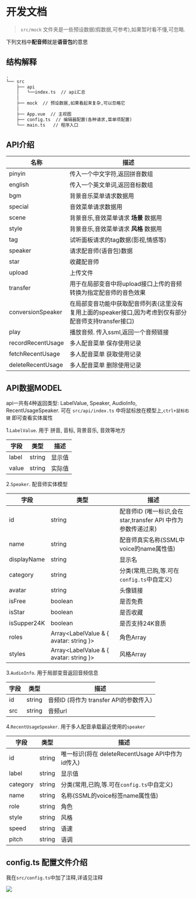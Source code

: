 # 开发文档

> `src/mock` 文件夹是一些预设数据(假数据,可参考),如果暂时看不懂,可忽略.

下列文档中**配音师**就是**语音包**的意思

## 结构解释

```txt
.
└── src
    ├── api
    │   └──index.ts  // api汇总
    │
    ├── mock  // 预设数据,如果看起来复杂,可以忽略它
    │
    ├── App.vue  // 主视图
    ├── config.ts  // 编辑器配置(各种请求,菜单项配置)
    └── main.ts   // 程序入口

```

## API介绍

| 名称              | 描述                                                                                                   |
| ----------------- | ------------------------------------------------------------------------------------------------------ |
| pinyin            | 传入一个中文字符,返回拼音数组                                                                          |
| english           | 传入一个英文单词,返回音标数组                                                                          |
| bgm               | 背景音乐菜单请求数据用                                                                                 |
| special           | 音效菜单请求数据用                                                                                     |
| scene             | 背景音乐,音效菜单请求 **场景** 数据用                                                                  |
| style             | 背景音乐,音效菜单请求 **风格** 数据用                                                                  |
| tag               | 试听面板请求的tag数据(影视,情感等)                                                                     |
| speaker           | 请求配音师(语音包)数据                                                                                 |
| star              | 收藏配音师                                                                                             |
| upload            | 上传文件                                                                                               |
| transfer          | 用于在局部变音中将upload接口上传的音频转换为指定配音师的音色效果                                       |
| conversionSpeaker | 在局部变音功能中获取配音师列表(这里没有复用上面的speaker接口,因为考虑到仅有部分配音师支持transfer接口) |
| play              | 播放音频. 传入ssml,返回一个音频链接                                                                    |
| recordRecentUsage | 多人配音菜单 保存使用记录                                                                              |
| fetchRecentUsage  | 多人配音菜单 获取使用记录                                                                              |
| deleteRecentUsage | 多人配音菜单 删除使用记录                                                                              |

## API数据MODEL

api一共有4种返回类型: LabelValue, Speaker, AudioInfo, RecentUsageSpeaker. 可在 `src/api/index.ts` 中将鼠标放在模型上,`ctrl+鼠标右键` 即可查看实体属性

1.`LabelValue`. 用于 拼音, 音标, 背景音乐, 音效等地方

| 字段  | 类型   | 描述   |
| ----- | ------ | ------ |
| label | string | 显示值 |
| value | string | 实际值 |

2.`Speaker`. 配音师实体模型

| 字段        | 类型                                         | 描述                                                         |
| ----------- | -------------------------------------------- | ------------------------------------------------------------ |
| id          | string                                       | 配音师ID (唯一标识,会在star,transfer API 中作为参数传递过来) |
| name        | string                                       | 配音师真实名称(SSML中voice的name属性值)                      |
| displayName | string                                       | 显示名                                                       |
| category    | string                                       | 分类(常用,已购,等.可在`config.ts`中自定义)                   |
| avatar      | string                                       | 头像链接                                                     |
| isFree      | boolean                                      | 是否免费                                                     |
| isStar      | boolean                                      | 是否收藏                                                     |
| isSupper24K | boolean                                      | 是否支持24K音质                                              |
| roles       | Array&lt;LabelValue & { avatar: string }&gt; | 角色Array                                                    |
| styles      | Array&lt;LabelValue & { avatar: string }&gt; | 风格Array                                                    |

3.`AudioInfo`. 用于局部变音返回音频信息

| 字段 | 类型   | 描述                                   |
| ---- | ------ | -------------------------------------- |
| id   | string | 音频ID (将作为 transfer API的参数传入) |
| src  | string | 音频url                                |

4.`RecentUsageSpeaker`. 用于多人配音承载最近使用的`speaker`

| 字段     | 类型   | 描述                                             |
| -------- | ------ | ------------------------------------------------ |
| id       | string | 唯一标识(将在 deleteRecentUsage API中作为id传入) |
| label    | string | 显示值                                           |
| category | string | 分类(常用,已购,等.可在`config.ts`中自定义)       |
| name     | string | 名称(SSML的voice标签name属性值)                  |
| role     | string | 角色                                             |
| style    | string | 风格                                             |
| speed    | string | 语速                                             |
| pitch    | string | 语调                                             |

## config.ts 配置文件介绍

我在`src/config.ts`中加了注释,详请见注释

![](https://gcore.jsdelivr.net/gh/mekumiao/img-hosting/upload/20230904142425.png)
